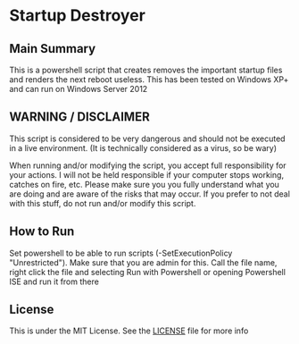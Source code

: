 # Startup Destroyer

Main Summary
------------

This is a powershell script that creates removes the important startup files and renders the next reboot useless.
This has been tested on Windows XP+ and can run on Windows Server 2012

WARNING / DISCLAIMER
--------------------

This script is considered to be very dangerous and should not be executed in a live environment. 
(It is technically considered as a virus, so be wary)

When running and/or modifying the script, you accept full responsibility for your actions.
I will not be held responsible if your computer stops working, catches on fire, etc. 
Please make sure you you fully understand what you are doing and are aware of the risks that may occur.
If you prefer to not deal with this stuff, do not run and/or modify this script.

How to Run
----------

Set powershell to be able to run scripts (-SetExecutionPolicy "Unrestricted"). Make sure that you are admin for this.
Call the file name, right click the file and selecting Run with Powershell or opening Powershell ISE and run it from there

License
-------

This is under the MIT License. See the [LICENSE](License) file for more info

